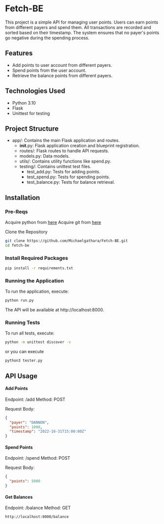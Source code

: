 # Fetch-BE
This project is a simple API for managing user points. Users can earn points from different payers and spend them. All transactions are recorded and sorted based on their timestamp. The system ensures that no payer's points go negative during the spending process.

## Features
* Add points to user account from different payers.
* Spend points from the user account.
* Retrieve the balance points from different payers.

## Technologies Used
* Python 3.10
* Flask
* Unittest for testing

## Project Structure
- app/: Contains the main Flask application and routes.
    - __init__.py: Flask application creation and blueprint registration.
    - routes/: Flask routes to handle API requests.
    - models.py: Data models.
    - utils/: Contains utility functions like spend.py.
    - testing/: Contains unittest test files.
        - test_add.py: Tests for adding points.
        - test_spend.py: Tests for spending points.
        - test_balance.py: Tests for balance retrieval.

## Installation
### Pre-Reqs
Acquire python from [here](https://python.org)
Acquire git from [here](https://git-scm.com/downloads)

Clone the Repository
```bash
git clone https://github.com/Michaelgathara/Fetch-BE.git
cd fetch-be            
```

### Install Required Packages
```bash
pip install -r requirements.txt
```

### Running the Application
To run the application, execute:
```bash 
python run.py
```
The API will be available at http://localhost:8000.

### Running Tests
To run all tests, execute:

```bash
python -m unittest discover -v
```
or you can execute 
```bash
python3 tester.py
```

## API Usage
#### Add Points
Endpoint: /add
Method: POST

Request Body:
```json
{
  "payer": "DANNON",
  "points": 1000,
  "timestamp": "2022-10-31T15:00:00Z"
}
```

#### Spend Points
Endpoint: /spend
Method: POST

Request Body:

```json
{
  "points": 5000
}
```

#### Get Balances
Endpoint: /balance
Method: GET
```sh
http://localhost:8000/balance
```